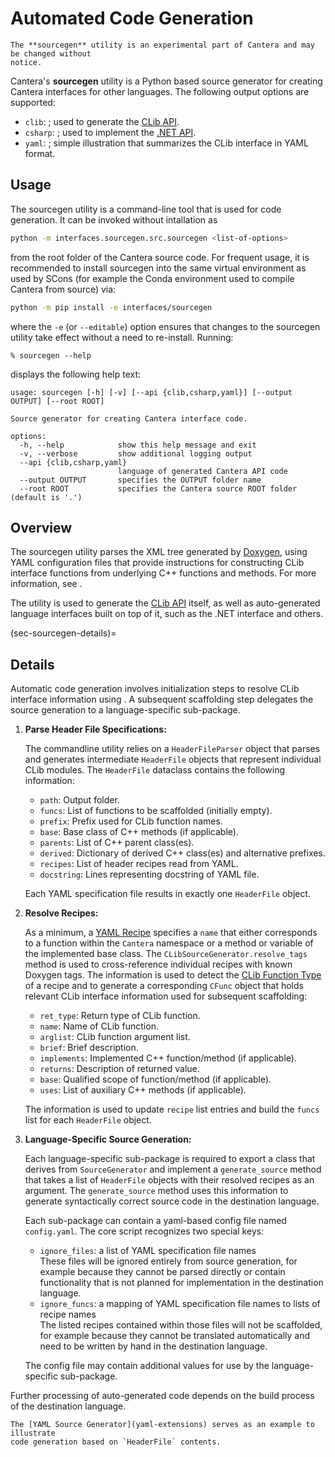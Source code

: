 # Automated Code Generation

```{caution}
The **sourcegen** utility is an experimental part of Cantera and may be changed without
notice.
```

Cantera's **sourcegen** utility is a Python based source generator for creating Cantera
interfaces for other languages. The following output options are supported:

- `clib`: [](clib-extensions); used to generate the [CLib API](../clib/index).
- `csharp`: [](dotnet-extensions); used to implement the [.NET API](../dotnet/index).
- `yaml`: [](yaml-extensions); simple illustration that summarizes the CLib interface
  in YAML format.

## Usage

The sourcegen utility is a command-line tool that is used for code generation. It can be
invoked without intallation as

```bash
python -m interfaces.sourcegen.src.sourcegen <list-of-options>
```

from the root folder of the Cantera source code. For frequent usage, it is recommended
to install sourcegen into the same virtual environment as used by SCons (for example
the Conda environment used to compile Cantera from source) via:

```bash
python -m pip install -e interfaces/sourcegen
```

where the `-e` (or `--editable`) option ensures that changes to the sourcegen utility
take effect without a need to re-install. Running:

```shell
% sourcegen --help
```

displays the following help text:

```shell
usage: sourcegen [-h] [-v] [--api {clib,csharp,yaml}] [--output OUTPUT] [--root ROOT]

Source generator for creating Cantera interface code.

options:
  -h, --help            show this help message and exit
  -v, --verbose         show additional logging output
  --api {clib,csharp,yaml}
                        language of generated Cantera API code
  --output OUTPUT       specifies the OUTPUT folder name
  --root ROOT           specifies the Cantera source ROOT folder (default is '.')
```

## Overview

The sourcegen utility parses the XML tree generated by
[Doxygen](https://www.doxygen.org), using YAML configuration files that provide
instructions for constructing CLib interface functions from underlying C++ functions
and methods. For more information, see [](sourcegen-config).

The utility is used to generate the [CLib API](clib-extensions) itself, as well as
auto-generated language interfaces built on top of it, such as the .NET interface and
others.

(sec-sourcegen-details)=
## Details

Automatic code generation involves initialization steps to resolve CLib interface
information using [](sourcegen-config). A subsequent scaffolding step delegates the
source generation to a language-specific sub-package.

1. **Parse Header File Specifications:**

   The commandline utility relies on a `HeaderFileParser` object that parses
   [](sec-sourcegen-specifications) and generates intermediate `HeaderFile` objects that
   represent individual CLib modules. The `HeaderFile` dataclass contains the following
   information:

   - `path`: Output folder.
   - `funcs`: List of functions to be scaffolded (initially empty).
   - `prefix`: Prefix used for CLib function names.
   - `base`: Base class of C++ methods (if applicable).
   - `parents`: List of C++ parent class(es).
   - `derived`: Dictionary of derived C++ class(es) and alternative prefixes.
   - `recipes`: List of header recipes read from YAML.
   - `docstring`: Lines representing docstring of YAML file.

   Each YAML specification file results in exactly one `HeaderFile` object.

1. **Resolve Recipes:**

   As a minimum, a [YAML Recipe](sec-sourcegen-recipes) specifies a `name` that either
   corresponds to a function within the `Cantera` namespace or a method or variable of
   the implemented base class. The `CLibSourceGenerator.resolve_tags` method is used
   to cross-reference individual recipes with known Doxygen tags. The information is
   used to detect the [CLib Function Type](sec-sourcegen-function-types) of a recipe and
   to generate a corresponding `CFunc` object that holds relevant CLib interface
   information used for subsequent scaffolding:

   - `ret_type`: Return type of CLib function.
   - `name`: Name of CLib function.
   - `arglist`: CLib function argument list.
   - `brief`: Brief description.
   - `implements`: Implemented C++ function/method (if applicable).
   - `returns`: Description of returned value.
   - `base`: Qualified scope of function/method (if applicable).
   - `uses`: List of auxiliary C++ methods (if applicable).

   The information is used to update `recipe` list entries and build the `funcs` list
   for each `HeaderFile` object.

1. **Language-Specific Source Generation:**

   Each language-specific sub-package is required to export a class that derives from
   `SourceGenerator` and implement a `generate_source` method that takes a list of
   `HeaderFile` objects with their resolved recipes as an argument. The
   `generate_source` method uses this information to generate syntactically correct
   source code in the destination language.

   Each sub-package can contain a yaml-based config file named `config.yaml`. The core
   script recognizes two special keys:

   - `ignore_files`: a list of YAML specification file names\
     These files will be ignored entirely from source generation, for example because
     they cannot be parsed directly or contain functionality that is not planned for
     implementation in the destination language.
   - `ignore_funcs`: a mapping of YAML specification file names to lists of recipe
     names\
     The listed recipes contained within those files will not be scaffolded, for
     example because they cannot be translated automatically and need to be written by
     hand in the destination language.

   The config file may contain additional values for use by the language-specific
   sub-package.

Further processing of auto-generated code depends on the build process of the
destination language.

```{tip}
The [YAML Source Generator](yaml-extensions) serves as an example to illustrate
code generation based on `HeaderFile` contents.
```
